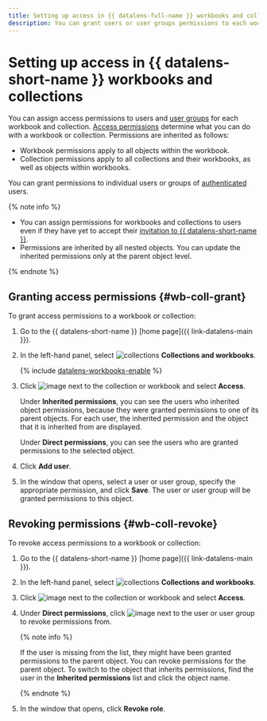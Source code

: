 ```yaml
---
title: Setting up access in {{ datalens-full-name }} workbooks and collections
description: You can grant users or user groups permissions to each workbook and collection. Permissions determine what you can do with a workbook or collection.
---
```


# Setting up access in {{ datalens-short-name }} workbooks and collections


You can assign access permissions to users and [user groups](../../iam/operations/groups/create.md) for each workbook and collection. [Access permissions](../security/roles.md#workbooks-collections-roles) determine what you can do with a workbook or collection. Permissions are inherited as follows:

* Workbook permissions apply to all objects within the workbook.
* Collection permissions apply to all collections and their workbooks, as well as objects within workbooks.

You can grant permissions to individual users or groups of [authenticated](../../iam/concepts/authorization/index.md#authentication) users.

{% note info %}

* You can assign permissions for workbooks and collections to users even if they have yet to accept their [invitation to {{ datalens-short-name }}](../security/add-new-user.md).
* Permissions are inherited by all nested objects. You can update the inherited permissions only at the parent object level.

{% endnote %}

## Granting access permissions {#wb-coll-grant}

To grant access permissions to a workbook or collection:

1. Go to the {{ datalens-short-name }} [home page]({{ link-datalens-main }}).
1. In the left-hand panel, select ![collections](../../_assets/console-icons/rectangles-4.svg) **Collections and workbooks**.

      
   {% include [datalens-workbooks-enable](../../_includes/datalens/datalens-workbooks-enable.md) %}


1. Click ![image](../../_assets/console-icons/ellipsis.svg) next to the collection or workbook and select **Access**.

   Under **Inherited permissions**, you can see the users who inherited object permissions, because they were granted permissions to one of its parent objects. For each user, the inherited permission and the object that it is inherited from are displayed.

   Under **Direct permissions**, you can see the users who are granted permissions to the selected object.

1. Click **Add user**.
1. In the window that opens, select a user or user group, specify the appropriate permission, and click **Save**. The user or user group will be granted permissions to this object.

## Revoking permissions {#wb-coll-revoke}

To revoke access permissions to a workbook or collection:

1. Go to the {{ datalens-short-name }} [home page]({{ link-datalens-main }}).
1. In the left-hand panel, select ![collections](../../_assets/console-icons/rectangles-4.svg) **Collections and workbooks**.
1. Click ![image](../../_assets/console-icons/ellipsis.svg) next to the collection or workbook and select **Access**.
1. Under **Direct permissions**, click ![image](../../_assets/console-icons/trash-bin.svg) next to the user or user group to revoke permissions from.

   {% note info %}

   If the user is missing from the list, they might have been granted permissions to the parent object. You can revoke permissions for the parent object. To switch to the object that inherits permissions, find the user in the **Inherited permissions** list and click the object name.

   {% endnote %}

1. In the window that opens, click **Revoke role**.



